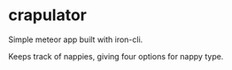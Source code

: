 # crapulator

Simple meteor app built with iron-cli.

Keeps track of nappies, giving four options for nappy type.
